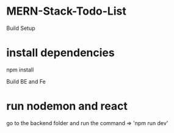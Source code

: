 # MERN-Stack-Todo-List

Build Setup
# install dependencies
npm install

Build BE and Fe
# run nodemon and react
go to the backend folder and run the command => 'npm run dev'
